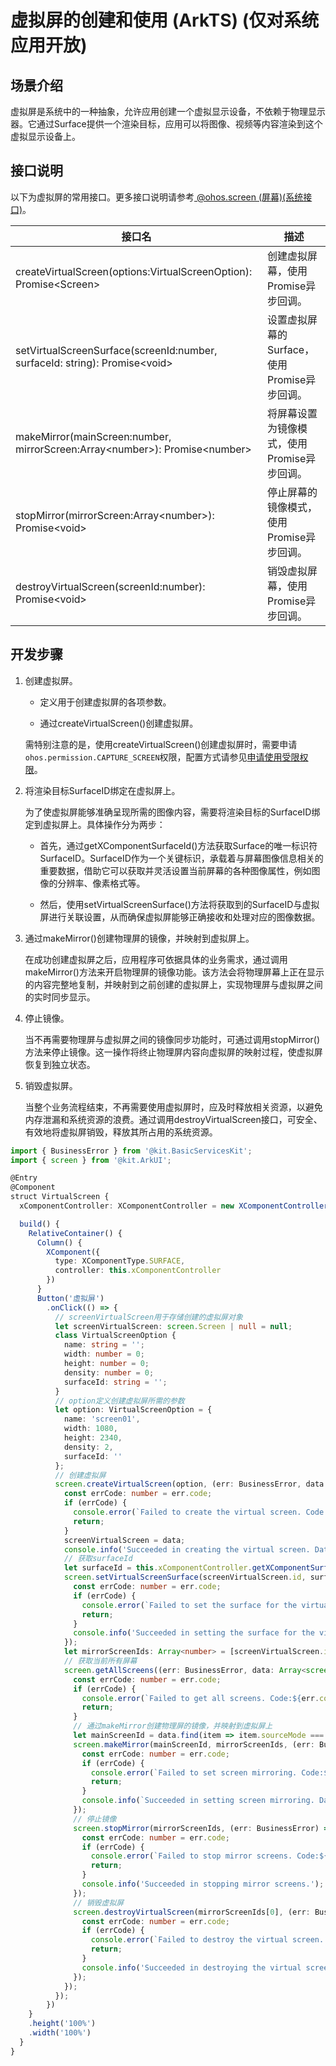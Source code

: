 # 虚拟屏的创建和使用 (ArkTS) (仅对系统应用开放)
<!--Kit: ArkUI-->
<!--Subsystem: Window-->
<!--Owner: @oh_wangxk; @logn-->
<!--Designer: @hejunfei1991-->
<!--Tester: @qinliwen0417-->
<!--Adviser: @ge-yafang-->

## 场景介绍

虚拟屏是系统中的一种抽象，允许应用创建一个虚拟显示设备，不依赖于物理显示器。它通过Surface提供一个渲染目标，应用可以将图像、视频等内容渲染到这个虚拟显示设备上。

## 接口说明

以下为虚拟屏的常用接口。更多接口说明请参考[ @ohos.screen (屏幕)(系统接口)](../reference/apis-arkui/js-apis-screen-sys.md)。

| 接口名                                                       | 描述                                         |
| ------------------------------------------------------------ | -------------------------------------------- |
| createVirtualScreen(options:VirtualScreenOption): Promise&lt;Screen&gt; | 创建虚拟屏幕，使用Promise异步回调。          |
| setVirtualScreenSurface(screenId:number, surfaceId: string): Promise&lt;void&gt; | 设置虚拟屏幕的Surface，使用Promise异步回调。 |
| makeMirror(mainScreen:number, mirrorScreen:Array&lt;number&gt;): Promise&lt;number&gt; | 将屏幕设置为镜像模式，使用Promise异步回调。  |
| stopMirror(mirrorScreen:Array&lt;number&gt;): Promise&lt;void&gt; | 停止屏幕的镜像模式，使用Promise异步回调。    |
| destroyVirtualScreen(screenId:number): Promise&lt;void&gt;   | 销毁虚拟屏幕，使用Promise异步回调。          |

## 开发步骤

1. 创建虚拟屏。

   - 定义用于创建虚拟屏的各项参数。

   - 通过createVirtualScreen()创建虚拟屏。

   需特别注意的是，使用createVirtualScreen()创建虚拟屏时，需要申请`ohos.permission.CAPTURE_SCREEN`权限，配置方式请参见[申请使用受限权限](../security/AccessToken/declare-permissions-in-acl.md)。

2. 将渲染目标SurfaceID绑定在虚拟屏上。

   为了使虚拟屏能够准确呈现所需的图像内容，需要将渲染目标的SurfaceID绑定到虚拟屏上。具体操作分为两步：

   - 首先，通过getXComponentSurfaceId()方法获取Surface的唯一标识符SurfaceID。SurfaceID作为一个关键标识，承载着与屏幕图像信息相关的重要数据，借助它可以获取并灵活设置当前屏幕的各种图像属性，例如图像的分辨率、像素格式等。

   - 然后，使用setVirtualScreenSurface()方法将获取到的SurfaceID与虚拟屏进行关联设置，从而确保虚拟屏能够正确接收和处理对应的图像数据。

3. 通过makeMirror()创建物理屏的镜像，并映射到虚拟屏上。

   在成功创建虚拟屏之后，应用程序可依据具体的业务需求，通过调用makeMirror()方法来开启物理屏的镜像功能。该方法会将物理屏幕上正在显示的内容完整地复制，并映射到之前创建的虚拟屏上，实现物理屏与虚拟屏之间的实时同步显示。

4. 停止镜像。

   当不再需要物理屏与虚拟屏之间的镜像同步功能时，可通过调用stopMirror()方法来停止镜像。这一操作将终止物理屏内容向虚拟屏的映射过程，使虚拟屏恢复到独立状态。

5. 销毁虚拟屏。

   当整个业务流程结束，不再需要使用虚拟屏时，应及时释放相关资源，以避免内存泄漏和系统资源的浪费。通过调用destroyVirtualScreen接口，可安全、有效地将虚拟屏销毁，释放其所占用的系统资源。

```ts
import { BusinessError } from '@kit.BasicServicesKit';
import { screen } from '@kit.ArkUI';

@Entry
@Component
struct VirtualScreen {
  xComponentController: XComponentController = new XComponentController();

  build() {
    RelativeContainer() {
      Column() {
        XComponent({
          type: XComponentType.SURFACE,
          controller: this.xComponentController
        })
      }
      Button('虚拟屏')
        .onClick(() => {
          // screenVirtualScreen用于存储创建的虚拟屏对象
          let screenVirtualScreen: screen.Screen | null = null;
          class VirtualScreenOption {
            name: string = '';
            width: number = 0;
            height: number = 0;
            density: number = 0;
            surfaceId: string = '';
          }
          // option定义创建虚拟屏所需的参数
          let option: VirtualScreenOption = {
            name: 'screen01',
            width: 1080,
            height: 2340,
            density: 2,
            surfaceId: ''
          };
          // 创建虚拟屏
          screen.createVirtualScreen(option, (err: BusinessError, data: screen.Screen) => {
            const errCode: number = err.code;
            if (errCode) {
              console.error(`Failed to create the virtual screen. Code:${err.code},message is ${err.message}`);
              return;
            }
            screenVirtualScreen = data;
            console.info('Succeeded in creating the virtual screen. Data: ' + JSON.stringify(data));
            // 获取surfaceId
            let surfaceId = this.xComponentController.getXComponentSurfaceId();
            screen.setVirtualScreenSurface(screenVirtualScreen.id, surfaceId, (err: BusinessError) => {
              const errCode: number = err.code;
              if (errCode) {
                console.error(`Failed to set the surface for the virtual screen. Code:${err.code},message is ${err.message}`);
                return;
              }
              console.info('Succeeded in setting the surface for the virtual screen.');
            });
            let mirrorScreenIds: Array<number> = [screenVirtualScreen.id];
            // 获取当前所有屏幕
            screen.getAllScreens((err: BusinessError, data: Array<screen.Screen>) => {
              const errCode: number = err.code;
              if (errCode) {
                console.error(`Failed to get all screens. Code:${err.code},message is ${err.message}`);
                return;
              }
              // 通过makeMirror创建物理屏的镜像，并映射到虚拟屏上
              let mainScreenId = data.find(item => item.sourceMode === 0)?.id;
              screen.makeMirror(mainScreenId, mirrorScreenIds, (err: BusinessError, data: number) => {
                const errCode: number = err.code;
                if (errCode) {
                  console.error(`Failed to set screen mirroring. Code:${err.code},message is ${err.message}`);
                  return;
                }
                console.info(`Succeeded in setting screen mirroring. Data:${data}`);
              });
              // 停止镜像
              screen.stopMirror(mirrorScreenIds, (err: BusinessError) => {
                const errCode: number = err.code;
                if (errCode) {
                  console.error(`Failed to stop mirror screens. Code:${err.code},message is ${err.message}`);
                  return;
                }
                console.info('Succeeded in stopping mirror screens.');
              });
              // 销毁虚拟屏
              screen.destroyVirtualScreen(mirrorScreenIds[0], (err: BusinessError) => {
                const errCode: number = err.code;
                if (errCode) {
                  console.error(`Failed to destroy the virtual screen. Code:${err.code},message is ${err.message}`);
                  return;
                }
                console.info('Succeeded in destroying the virtual screen.');
              });
            });
          });
        })
    }
    .height('100%')
    .width('100%')
  }
}
```